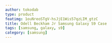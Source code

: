 ```yaml
---
author: tokodab
type: product
featimg: 1ouNreoSTgV-hsJjE1Wis57qzLIM_gtzC
title: Odell Beckham Jr Samsung Galaxy S9 Case
tags: [samsung, galaxy, s9]
category: [samsung]
---
```

